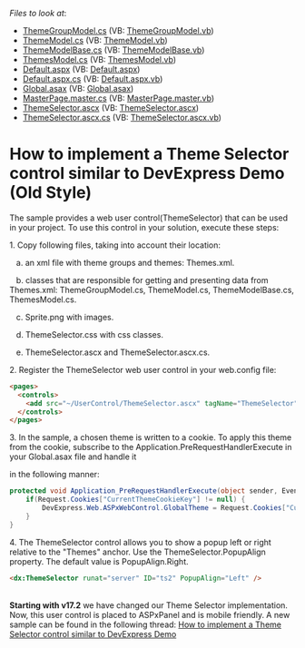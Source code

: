 <!-- default file list -->
*Files to look at*:

* [ThemeGroupModel.cs](./CS/App_Code/ThemeGroupModel.cs) (VB: [ThemeGroupModel.vb](./VB/App_Code/ThemeGroupModel.vb))
* [ThemeModel.cs](./CS/App_Code/ThemeModel.cs) (VB: [ThemeModel.vb](./VB/App_Code/ThemeModel.vb))
* [ThemeModelBase.cs](./CS/App_Code/ThemeModelBase.cs) (VB: [ThemeModelBase.vb](./VB/App_Code/ThemeModelBase.vb))
* [ThemesModel.cs](./CS/App_Code/ThemesModel.cs) (VB: [ThemesModel.vb](./VB/App_Code/ThemesModel.vb))
* [Default.aspx](./CS/Default.aspx) (VB: [Default.aspx](./VB/Default.aspx))
* [Default.aspx.cs](./CS/Default.aspx.cs) (VB: [Default.aspx.vb](./VB/Default.aspx.vb))
* [Global.asax](./CS/Global.asax) (VB: [Global.asax](./VB/Global.asax))
* [MasterPage.master.cs](./CS/MasterPage.master.cs) (VB: [MasterPage.master.vb](./VB/MasterPage.master.vb))
* [ThemeSelector.ascx](./CS/UserControl/ThemeSelector.ascx) (VB: [ThemeSelector.ascx](./VB/UserControl/ThemeSelector.ascx))
* [ThemeSelector.ascx.cs](./CS/UserControl/ThemeSelector.ascx.cs) (VB: [ThemeSelector.ascx.vb](./VB/UserControl/ThemeSelector.ascx.vb))
<!-- default file list end -->
# How to implement a Theme Selector control similar to DevExpress Demo (Old Style)


<p>The sample provides a web user control(ThemeSelector) that can be used in your project. To use this control in your solution, execute these steps:</p>
<p>1. Copy following files, taking into account their location:</p>
<p>   a. an xml file with theme groups and themes: Themes.xml.</p>
<p>   b. classes that are responsible for getting and presenting data from Themes.xml: ThemeGroupModel.cs, ThemeModel.cs, ThemeModelBase.cs, ThemesModel.cs.</p>
<p>   c. Sprite.png with images.</p>
<p>   d. ThemeSelector.css with css classes.</p>
<p>   e. ThemeSelector.ascx and ThemeSelector.ascx.cs.</p>
<p>2. Register the ThemeSelector web user control in your web.config file:</p>


```aspx
<pages>
  <controls>
    <add src="~/UserControl/ThemeSelector.ascx" tagName="ThemeSelector" tagPrefix="dx" />
  </controls>
</pages>

```


<p>3. In the sample, a chosen theme is written to a cookie. To apply this theme from the cookie, subscribe to the Application.PreRequestHandlerExecute in your Global.asax file and handle it</p>
<p>in the following manner:</p>


```cs
protected void Application_PreRequestHandlerExecute(object sender, EventArgs e) {
    if(Request.Cookies["CurrentThemeCookieKey"] != null) {
        DevExpress.Web.ASPxWebControl.GlobalTheme = Request.Cookies["CurrentThemeCookieKey"].Value;
    }
}

```


<p>4. The ThemeSelector control allows you to show a popup left or right relative to the "Themes" anchor. Use the ThemeSelector.PopupAlign property. The default value is PopupAlign.Right. </p>


```aspx
<dx:ThemeSelector runat="server" ID="ts2" PopupAlign="Left" />
```


<p><br><strong>Starting with v17.2</strong> we have changed our Theme Selector implementation. Now, this user control is placed to ASPxPanel and is mobile friendly. A new sample can be found in the following thread: <a href="https://www.devexpress.com/Support/Center/p/T590818">How to implement a Theme Selector control similar to DevExpress Demo</a></p>

<br/>


